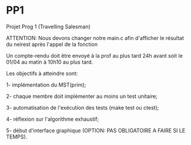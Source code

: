 PP1
===

Projet Prog 1 (Travelling Salesman)

ATTENTION: Nous devons changer notre main.c afin d'afficher le résultat du neirest après l'appel de la fonction


Un compte-rendu doit être envoyé à la prof au plus tard 24h avant soit le 01/04
au matin à 10h10 au plus tard.

Les objectifs à atteindre sont:

1- implémentation du MST(prim);

2- chaque membre doit implémenter au moins un test unitaire;

3- automatisation de l'exécution des tests (make test ou ctest);

4- réflexion sur l'algorithme exhaustif;

5- début d'interface graphique (OPTION: PAS OBLIGATOIRE A FAIRE SI LE TEMPS).



